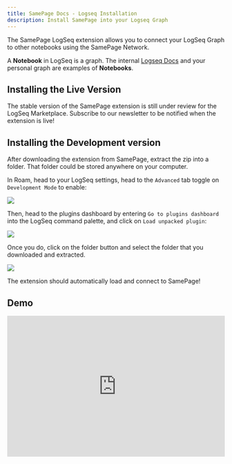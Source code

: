 ```yaml
---
title: SamePage Docs - Logseq Installation
description: Install SamePage into your Logseq Graph
---
```


The SamePage LogSeq extension allows you to connect your LogSeq Graph to other notebooks using the SamePage Network.

A **Notebook** in LogSeq is a graph. The internal [Logseq Docs](https://docs.logseq.com/#/page/Contents) and your personal graph are examples of **Notebooks**.

## Installing the Live Version

The stable version of the SamePage extension is still under review for the LogSeq Marketplace. Subscribe to our newsletter to be notified when the extension is live!

## Installing the Development version

After downloading the extension from SamePage, extract the zip into a folder. That folder could be stored anywhere on your computer.

In Roam, head to your LogSeq settings, head to the `Advanced` tab toggle on `Development Mode` to enable:

![](/images/logseq-2.png)

Then, head to the plugins dashboard by entering `Go to plugins dashboard` into the LogSeq command palette, and click on `Load unpacked plugin`:

![](/images/logseq-3.png)

Once you do, click on the folder button and select the folder that you downloaded and extracted.

![](/images/logseq-4.png)

The extension should automatically load and connect to SamePage!

## Demo

<div style="position: relative; padding-bottom: 64.5933014354067%; height: 0;"><iframe src="https://www.loom.com/embed/195345835e6f44b5809f4ca344e062d9" frameborder="0" webkitallowfullscreen mozallowfullscreen allowfullscreen style="position: absolute; top: 0; left: 0; width: 100%; height: 100%;"></iframe></div>
